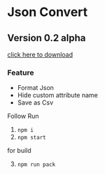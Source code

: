 # Json Convert

## Version 0.2 alpha

[click here to download]()

### Feature

- Format Json
- Hide custom attribute name
- Save as Csv

Follow
Run

1. `npm i`
2. `npm start`

for build

3. `npm run pack`
